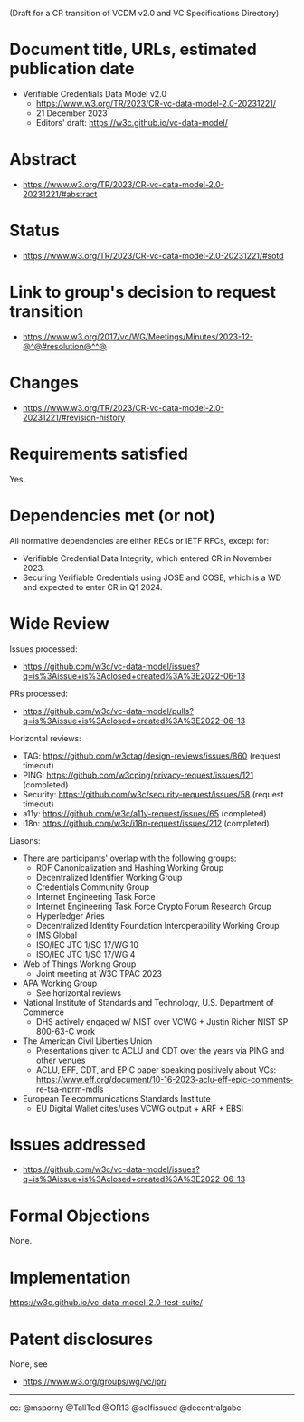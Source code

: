 (Draft for a CR transition of VCDM v2.0 and VC Specifications Directory)

# Document title, URLs, estimated publication date

- Verifiable Credentials Data Model v2.0
  - https://www.w3.org/TR/2023/CR-vc-data-model-2.0-20231221/
  - 21 December 2023
  - Editors' draft: https://w3c.github.io/vc-data-model/

# Abstract

- https://www.w3.org/TR/2023/CR-vc-data-model-2.0-20231221/#abstract

# Status

- https://www.w3.org/TR/2023/CR-vc-data-model-2.0-20231221/#sotd

# Link to group's decision to request transition

- https://www.w3.org/2017/vc/WG/Meetings/Minutes/2023-12-@^@#resolution@^^@

# Changes

- https://www.w3.org/TR/2023/CR-vc-data-model-2.0-20231221/#revision-history

# Requirements satisfied

Yes.

# Dependencies met (or not)

All normative dependencies are either RECs or IETF RFCs, except for:

* Verifiable Credential Data Integrity, which entered CR in November 2023.
* Securing Verifiable Credentials using JOSE and COSE, which is a WD and expected to enter CR in Q1 2024.

# Wide Review

Issues processed:
- https://github.com/w3c/vc-data-model/issues?q=is%3Aissue+is%3Aclosed+created%3A%3E2022-06-13

PRs processed:
- https://github.com/w3c/vc-data-model/pulls?q=is%3Aissue+is%3Aclosed+created%3A%3E2022-06-13

Horizontal reviews:
* TAG: https://github.com/w3ctag/design-reviews/issues/860 (request timeout)
* PING: https://github.com/w3cping/privacy-request/issues/121 (completed)
* Security: https://github.com/w3c/security-request/issues/58 (request timeout)
* a11y: https://github.com/w3c/a11y-request/issues/65 (completed)
* i18n: https://github.com/w3c/i18n-request/issues/212 (completed)

Liasons:
* There are participants' overlap with the following groups:
  * RDF Canonicalization and Hashing Working Group
  * Decentralized Identifier Working Group
  * Credentials Community Group
  * Internet Engineering Task Force
  * Internet Engineering Task Force Crypto Forum Research Group
  * Hyperledger Aries
  * Decentralized Identity Foundation Interoperability Working Group
  * IMS Global
  * ISO/IEC JTC 1/SC 17/WG 10
  * ISO/IEC JTC 1/SC 17/WG 4
* Web of Things Working Group
  * Joint meeting at W3C TPAC 2023
* APA Working Group
  * See horizontal reviews
* National Institute of Standards and Technology, U.S. Department of Commerce
  * DHS actively engaged w/ NIST over VCWG + Justin Richer NIST SP 800-63-C work
* The American Civil Liberties Union
  * Presentations given to ACLU and CDT over the years via PING and other venues
  * ACLU, EFF, CDT, and EPIC paper speaking positively about VCs:
    https://www.eff.org/document/10-16-2023-aclu-eff-epic-comments-re-tsa-nprm-mdls
* European Telecommunications Standards Institute
  * EU Digital Wallet cites/uses VCWG output + ARF + EBSI

# Issues addressed

- https://github.com/w3c/vc-data-model/issues?q=is%3Aissue+is%3Aclosed+created%3A%3E2022-06-13

# Formal Objections

None.

# Implementation

https://w3c.github.io/vc-data-model-2.0-test-suite/

# Patent disclosures

None, see

- https://www.w3.org/groups/wg/vc/ipr/

---

cc: @msporny @TallTed @OR13 @selfissued @decentralgabe
